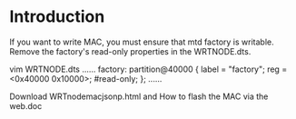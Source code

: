 Introduction
===

If you want to write MAC, you must ensure that mtd factory is writable.
Remove the factory's read-only properties in the WRTNODE.dts.
	
vim WRTNODE.dts
......
	factory: partition@40000 {
		label = "factory";
		reg = <0x40000 0x10000>;
		#read-only;
	};
......


Download WRTnodemacjsonp.html and How to flash the MAC via the web.doc
